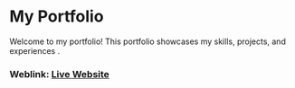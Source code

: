 # My Portfolio
Welcome to my portfolio! This portfolio showcases my skills, projects, and experiences .

### Weblink: [Live Website](https://alexstha.netlify.app)
